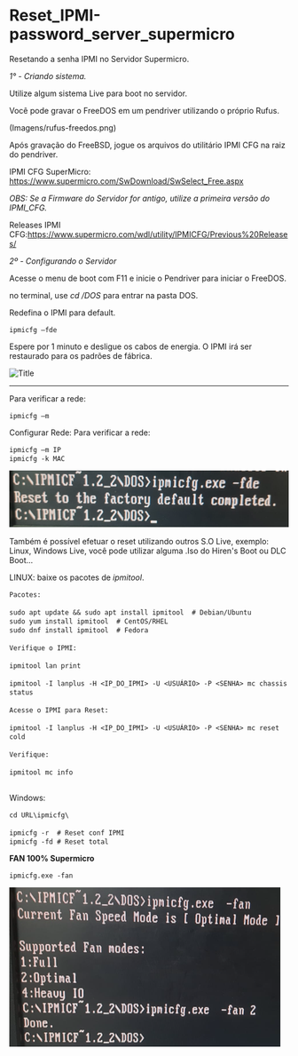 # Reset_IPMI-password_server_supermicro

Resetando a senha IPMI no Servidor Supermicro.

*1° - Criando sistema.*

Utilize algum sistema Live para boot no servidor.

Você pode gravar o FreeDOS em um pendriver utilizando o próprio Rufus.

(Imagens/rufus-freedos.png)

Após gravação do FreeBSD, jogue os arquivos do utilitário IPMI CFG na raiz do pendriver.

IPMI CFG SuperMicro: https://www.supermicro.com/SwDownload/SwSelect_Free.aspx

*OBS: Se a Firmware do Servidor for antigo, utilize a primeira versão do IPMI_CFG.*

Releases IPMI CFG:https://www.supermicro.com/wdl/utility/IPMICFG/Previous%20Releases/

*2º - Configurando o Servidor*

Acesse o menu de boot com F11 e inicie o Pendriver para iniciar o FreeDOS.

no terminal, use *cd /DOS* para entrar na pasta DOS.


Redefina o IPMI para default. 
```
ipmicfg –fde
```

Espere por 1 minuto e desligue os cabos de energia. O IPMI irá ser restaurado para os padrões de fábrica.

![Title](Imagens/rufus.png)

----------------------------------------------------------

Para verificar a rede:
```
ipmicfg –m
```

Configurar Rede:
Para verificar a rede:
```
ipmicfg –m IP
ipmicfg -k MAC
```

![Title](Imagens/reset.png)

Também é possível efetuar o reset utilizando outros S.O Live, exemplo: Linux, Windows Live, você pode utilizar alguma .Iso do Hiren's Boot ou DLC Boot...

LINUX:
baixe os pacotes de *ipmitool*.

```
Pacotes:

sudo apt update && sudo apt install ipmitool  # Debian/Ubuntu
sudo yum install ipmitool  # CentOS/RHEL
sudo dnf install ipmitool  # Fedora

Verifique o IPMI:

ipmitool lan print

ipmitool -I lanplus -H <IP_DO_IPMI> -U <USUÁRIO> -P <SENHA> mc chassis status

Acesse o IPMI para Reset:

ipmitool -I lanplus -H <IP_DO_IPMI> -U <USUÁRIO> -P <SENHA> mc reset cold

Verifique:

ipmitool mc info


```

Windows:

```
cd URL\ipmicfg\

ipmicfg -r  # Reset conf IPMI
ipmicfg -fd # Reset total

```


**FAN 100% Supermicro**

```
ipmicfg.exe -fan

```

![Title](Imagens/fan.png)

